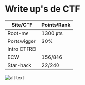 # Write up's de CTF

| Site/CTF  | Points/Rank |
| ------------- | ------------- |
| Root-me  | 1300 pts  |
| Portswigger  | 30%  |
| Intro CTFREI  |  |
| ECW  | 156/846  |
| Star-hack  | 22/240  |

![alt text](https://media.licdn.com/dms/image/D4D12AQFHk2aV5EZBMQ/article-cover_image-shrink_720_1280/0/1715147739077?e=2147483647&v=beta&t=xIK6Ivx8gPMGXthLkwnvap1rNHtWxi7JA1FLTIxZsD4)
